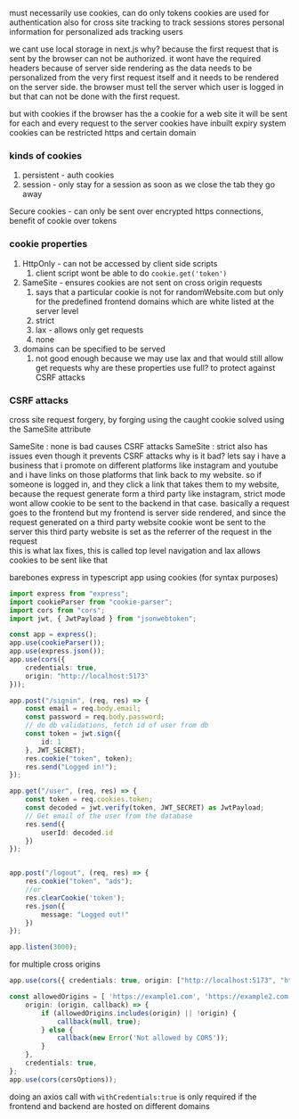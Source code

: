 must necessarily use cookies, can do only tokens
cookies are used for authentication
also for cross site tracking
to track sessions stores personal information for personalized ads
tracking users

we cant use local storage in next.js
why?
because the first request that is sent by the browser can not be authorized. it wont have the required headers
because of server side rendering
as the data needs to be personalized from the very first request itself and it needs to be rendered on the server side. the browser must tell the server which user is logged in but that can not be done with the first request.

but with cookies if the browser has the a cookie for a web site it will be sent for each and every request to the server
cookies have inbuilt expiry system
cookies can be restricted https and certain domain

### kinds of cookies
1. persistent - auth cookies
2. session -  only stay for a session as soon as we close the tab they go away

Secure cookies -  can only be sent over encrypted https connections, benefit of cookie over tokens

### cookie properties
1. HttpOnly - can not be accessed by client side scripts
	1. client script wont be able to do `cookie.get('token')`
2. SameSite - ensures cookies are not sent on cross origin requests
	1. says that a particular cookie is not for randomWebsite.com but only for the predefined frontend domains which are white listed at the server level
	2. strict
	3. lax - allows only get requests
	4. none
3. domains can be specified to be served
	1. not good enough because we may use lax and that would still allow get requests
why are these properties use full? to protect against CSRF attacks

### CSRF attacks
cross site request forgery, by forging using the caught cookie
solved using the SameSite attribute

SameSite : none is bad causes CSRF attacks
SameSite : strict also has issues even though it prevents CSRF attacks
why is it bad? lets say i have a business that i promote on different platforms like instagram and youtube and i have links on those platforms that link back to my website. so if someone is logged in, and they click a link that takes them to my website, because the request generate form a third party like instagram, strict mode wont allow cookie to be sent to the backend in that case. basically a request goes to the frontend but my frontend is server side rendered, and since the request generated on a third party website cookie wont be sent to the server
this third party website is set as the referrer of the request in the request\
this is what lax fixes, this is called top level navigation and lax allows cookies to be sent like that

barebones express in typescript app using cookies (for syntax purposes)
```ts
import express from "express";
import cookieParser from "cookie-parser";
import cors from "cors";
import jwt, { JwtPayload } from "jsonwebtoken";

const app = express();
app.use(cookieParser());
app.use(express.json());
app.use(cors({
    credentials: true,
    origin: "http://localhost:5173"
}));

app.post("/signin", (req, res) => {
    const email = req.body.email;
    const password = req.body.password;
    // do db validations, fetch id of user from db
    const token = jwt.sign({
        id: 1
    }, JWT_SECRET);
    res.cookie("token", token);
    res.send("Logged in!");
});

app.get("/user", (req, res) => {
    const token = req.cookies.token;
    const decoded = jwt.verify(token, JWT_SECRET) as JwtPayload;
    // Get email of the user from the database
    res.send({
        userId: decoded.id
    })
});


app.post("/logout", (req, res) => {
    res.cookie("token", "ads");
    //or
    res.clearCookie('token');
    res.json({
        message: "Logged out!"
    })
});

app.listen(3000);
```


for multiple cross origins

```ts
app.use(cors({ credentials: true, origin: ["http://localhost:5173", "http://example.com", "http://localhost:5174"] }));
```

```ts
const allowedOrigins = [ 'https://example1.com', 'https://example2.com' ]; const corsOptions = { 
	origin: (origin, callback) => { 
		if (allowedOrigins.includes(origin) || !origin) { 
			callback(null, true); 
		} else { 
			callback(new Error('Not allowed by CORS')); 
		} 
	}, 
	credentials: true, 
}; 
app.use(cors(corsOptions));
```

doing an axios call with `withCredentials:true` is only required if the frontend and backend are hosted on different domains